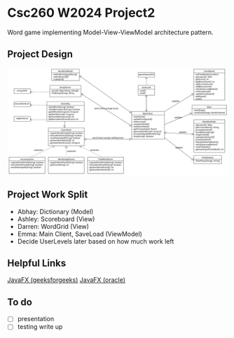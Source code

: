 # Csc260 W2024 Project2

Word game implementing Model-View-ViewModel architecture pattern.

## Project Design

![Project Design](images/Release22.png)

## Project Work Split

- Abhay: Dictionary (Model)
- Ashley: Scoreboard (View)
- Darren: WordGrid (View)
- Emma: Main Client, SaveLoad (ViewModel)
- Decide UserLevels later based on how much work left

## Helpful Links
[JavaFX (geeksforgeeks)](https://www.geeksforgeeks.org/javafx-tutorial/)
[JavaFX (oracle)](https://docs.oracle.com/javase/8/javase-clienttechnologies.htm)


## To do
- [ ] presentation
- [ ] testing write up
